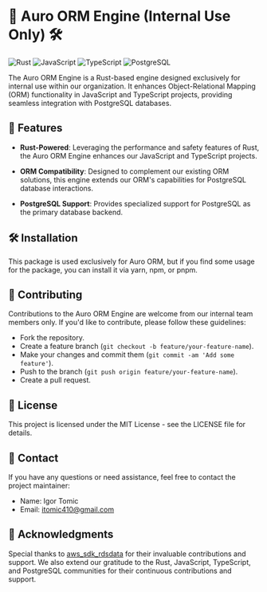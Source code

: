 # 🚀 Auro ORM Engine (Internal Use Only) 🛠️

![Rust](https://img.shields.io/badge/Rust-%23000000.svg?style=for-the-badge&logo=rust&logoColor=white)
![JavaScript](https://img.shields.io/badge/JavaScript-%23F7DF1E.svg?style=for-the-badge&logo=javascript&logoColor=black)
![TypeScript](https://img.shields.io/badge/TypeScript-%23007ACC.svg?style=for-the-badge&logo=typescript&logoColor=white)
![PostgreSQL](https://img.shields.io/badge/Database-PostgreSQL-%23336791.svg?style=for-the-badge&logo=postgresql&logoColor=white)

The Auro ORM Engine is a Rust-based engine designed exclusively for internal use within our organization. It enhances Object-Relational Mapping (ORM) functionality in JavaScript and TypeScript projects, providing seamless integration with PostgreSQL databases.

## 🚀 Features

- **Rust-Powered**: Leveraging the performance and safety features of Rust, the Auro ORM Engine enhances our JavaScript and TypeScript projects.

- **ORM Compatibility**: Designed to complement our existing ORM solutions, this engine extends our ORM's capabilities for PostgreSQL database interactions.

- **PostgreSQL Support**: Provides specialized support for PostgreSQL as the primary database backend.

## 🛠️ Installation

This package is used exclusively for Auro ORM, but if you find some usage for the package, you can install it via yarn, npm, or pnpm.

## 🤝 Contributing

Contributions to the Auro ORM Engine are welcome from our internal team members only. If you'd like to contribute, please follow these guidelines:

- Fork the repository.
- Create a feature branch (`git checkout -b feature/your-feature-name`).
- Make your changes and commit them (`git commit -am 'Add some feature'`).
- Push to the branch (`git push origin feature/your-feature-name`).
- Create a pull request.

## 📝 License

This project is licensed under the MIT License - see the LICENSE file for details.

## 📧 Contact

If you have any questions or need assistance, feel free to contact the project maintainer:

- Name: Igor Tomic
- Email: itomic410@gmail.com

## 🙌 Acknowledgments

Special thanks to [aws_sdk_rdsdata](https://docs.rs/aws-sdk-rdsdata/latest/aws_sdk_rdsdata/) for their invaluable contributions and support. We also extend our gratitude to the Rust, JavaScript, TypeScript, and PostgreSQL communities for their continuous contributions and support.

